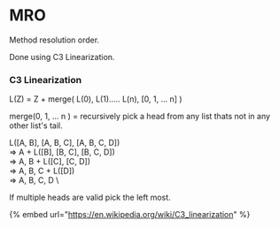 # MRO

Method resolution order.

Done using C3 Linearization.

### C3 Linearization

L(Z) = Z + merge( L(0), L(1)..... L(n), \[0, 1, ... n] )

merge(0, 1, ... n ) = recursively pick a head from any list thats not in any other list's tail.

L(\[A, B], \[A, B, C], \[A, B, C, D])\
\=> A + L(\[B], \[B, C], \[B, C, D])\
\=> A, B + L(\[C], \[C, D])\
\=> A, B, C + L(\[D])\
\=> A, B, C, D \


If multiple heads are valid pick the left most.

{% embed url="https://en.wikipedia.org/wiki/C3_linearization" %}
